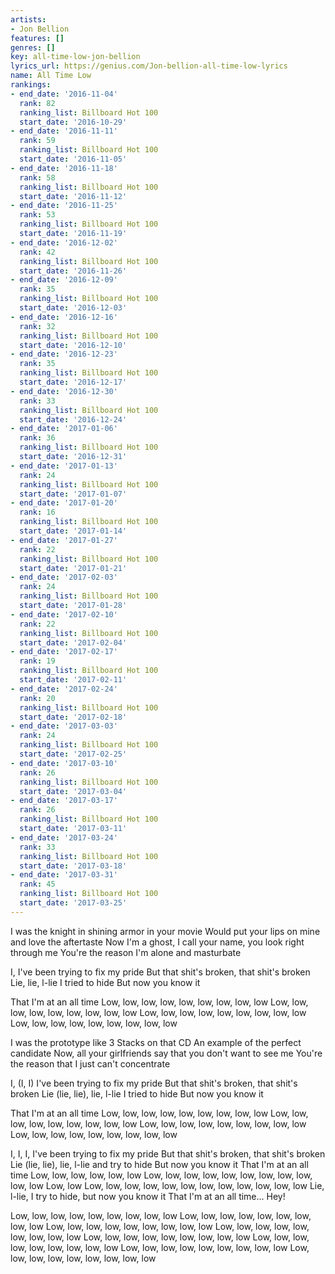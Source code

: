 ```yaml
---
artists:
- Jon Bellion
features: []
genres: []
key: all-time-low-jon-bellion
lyrics_url: https://genius.com/Jon-bellion-all-time-low-lyrics
name: All Time Low
rankings:
- end_date: '2016-11-04'
  rank: 82
  ranking_list: Billboard Hot 100
  start_date: '2016-10-29'
- end_date: '2016-11-11'
  rank: 59
  ranking_list: Billboard Hot 100
  start_date: '2016-11-05'
- end_date: '2016-11-18'
  rank: 58
  ranking_list: Billboard Hot 100
  start_date: '2016-11-12'
- end_date: '2016-11-25'
  rank: 53
  ranking_list: Billboard Hot 100
  start_date: '2016-11-19'
- end_date: '2016-12-02'
  rank: 42
  ranking_list: Billboard Hot 100
  start_date: '2016-11-26'
- end_date: '2016-12-09'
  rank: 35
  ranking_list: Billboard Hot 100
  start_date: '2016-12-03'
- end_date: '2016-12-16'
  rank: 32
  ranking_list: Billboard Hot 100
  start_date: '2016-12-10'
- end_date: '2016-12-23'
  rank: 35
  ranking_list: Billboard Hot 100
  start_date: '2016-12-17'
- end_date: '2016-12-30'
  rank: 33
  ranking_list: Billboard Hot 100
  start_date: '2016-12-24'
- end_date: '2017-01-06'
  rank: 36
  ranking_list: Billboard Hot 100
  start_date: '2016-12-31'
- end_date: '2017-01-13'
  rank: 24
  ranking_list: Billboard Hot 100
  start_date: '2017-01-07'
- end_date: '2017-01-20'
  rank: 16
  ranking_list: Billboard Hot 100
  start_date: '2017-01-14'
- end_date: '2017-01-27'
  rank: 22
  ranking_list: Billboard Hot 100
  start_date: '2017-01-21'
- end_date: '2017-02-03'
  rank: 24
  ranking_list: Billboard Hot 100
  start_date: '2017-01-28'
- end_date: '2017-02-10'
  rank: 22
  ranking_list: Billboard Hot 100
  start_date: '2017-02-04'
- end_date: '2017-02-17'
  rank: 19
  ranking_list: Billboard Hot 100
  start_date: '2017-02-11'
- end_date: '2017-02-24'
  rank: 20
  ranking_list: Billboard Hot 100
  start_date: '2017-02-18'
- end_date: '2017-03-03'
  rank: 24
  ranking_list: Billboard Hot 100
  start_date: '2017-02-25'
- end_date: '2017-03-10'
  rank: 26
  ranking_list: Billboard Hot 100
  start_date: '2017-03-04'
- end_date: '2017-03-17'
  rank: 26
  ranking_list: Billboard Hot 100
  start_date: '2017-03-11'
- end_date: '2017-03-24'
  rank: 33
  ranking_list: Billboard Hot 100
  start_date: '2017-03-18'
- end_date: '2017-03-31'
  rank: 45
  ranking_list: Billboard Hot 100
  start_date: '2017-03-25'
---
```

I was the knight in shining armor in your movie
Would put your lips on mine and love the aftertaste
Now I'm a ghost, I call your name, you look right through me
You're the reason I'm alone and masturbate


I, I've been trying to fix my pride
But that shit's broken, that shit's broken
Lie, lie, l-lie I tried to hide
But now you know it


That I'm at an all time
Low, low, low, low, low, low, low, low, low
Low, low, low, low, low, low, low, low, low
Low, low, low, low, low, low, low, low, low
Low, low, low, low, low, low, low, low, low


I was the prototype like 3 Stacks on that CD
An example of the perfect candidate
Now, all your girlfriends say that you don't want to see me
You're the reason that I just can't concentrate


I, (I, I) I've been trying to fix my pride
But that shit's broken, that shit's broken
Lie (lie, lie), lie, l-lie I tried to hide
But now you know it


That I'm at an all time
Low, low, low, low, low, low, low, low, low
Low, low, low, low, low, low, low, low, low
Low, low, low, low, low, low, low, low, low
Low, low, low, low, low, low, low, low, low


I, I, I, I've been trying to fix my pride
But that shit's broken, that shit's broken
Lie (lie, lie), lie, l-lie and try to hide
But now you know it
That I'm at an all time
Low, low, low, low, low, low
Low, low, low, low, low, low, low, low, low, low, low
Low, low
Low, low, low, low, low, low, low, low, low, low, low, low
Lie, l-lie, I try to hide, but now you know it
That I'm at an all time...
Hey!


Low, low, low, low, low, low, low, low, low
Low, low, low, low, low, low, low, low, low
Low, low, low, low, low, low, low, low, low
Low, low, low, low, low, low, low, low, low
Low, low, low, low, low, low, low, low, low
Low, low, low, low, low, low, low, low, low
Low, low, low, low, low, low, low, low, low
Low, low, low, low, low, low, low, low, low

